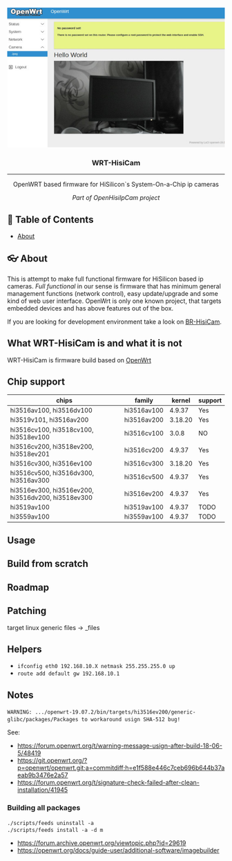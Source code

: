 <p align="center">
 <img src="images/wrt-hisicam.jpg" alt="wrt-hisicam">
</p>

<h3 align="center">WRT-HisiCam</h3>

---

<p align="center">OpenWRT based firmware for HiSilicon`s System-On-a-Chip ip cameras</p>
<p align="center"><em>Part of OpenHisiIpCam project</em></p>

## :pencil: Table of Contents
- [About](#about)

## :eyeglasses: About
This is attempt to make full functional firmware for HiSilicon based ip cameras.
*Full functional* in our sense is firmware that has minimum general management functions (network control),
easy update/upgrade and some kind of web user interface. OpenWrt is only one known project, that targets embedded devices and has above features out of the box.

If you are looking for development environment take a look on [BR-HisiCam](https://github.com/OpenHisiIpCam/br-hisicam).

## What WRT-HisiCam is and what it is not

WRT-HisiCam is firmware build based on [OpenWrt](https://openwrt.org/) 

## Chip support

| chips                                                 | family        | kernel |support|
|-------------------------------------------------------|---------------|--------|-------|
| hi3516av100, hi3516dv100                              | hi3516av100   |4.9.37  |Yes    |
| hi3519v101,  hi3516av200                              | hi3516av200   |3.18.20 |Yes    |
| hi3516cv100, hi3518cv100, hi3518ev100                 | hi3516cv100   |3.0.8   |NO     |
| hi3516cv200, hi3518ev200, hi3518ev201                 | hi3516cv200   |4.9.37  |Yes    |
| hi3516cv300, hi3516ev100                              | hi3516cv300   |3.18.20 |Yes    |
| hi3516cv500, hi3516dv300, hi3516av300                 | hi3516cv500   |4.9.37  |Yes    |
| hi3516ev300, hi3516ev200, hi3516dv200, hi3518ev300    | hi3516ev200   |4.9.37  |Yes    |
| hi3519av100                                           | hi3519av100   |4.9.37  |TODO   |
| hi3559av100                                           | hi3559av100   |4.9.37  |TODO   |

## Usage

## Build from scratch

## Roadmap



## Patching

target linux generic files -> _files

## Helpers

* `ifconfig eth0 192.168.10.X netmask 255.255.255.0 up`
* `route add default gw 192.168.10.1`

## Notes

`WARNING: .../openwrt-19.07.2/bin/targets/hi3516ev200/generic-glibc/packages/Packages to workaround usign SHA-512 bug!`

See:
* https://forum.openwrt.org/t/warning-message-usign-after-build-18-06-5/48419
* https://git.openwrt.org/?p=openwrt/openwrt.git;a=commitdiff;h=e1f588e446c7ceb696b644b37aeab9b3476e2a57
* https://forum.openwrt.org/t/signature-check-failed-after-clean-installation/41945

### Building all packages

```
./scripts/feeds uninstall -a
./scripts/feeds install -a -d m
```

* https://forum.archive.openwrt.org/viewtopic.php?id=29619
* https://openwrt.org/docs/guide-user/additional-software/imagebuilder
